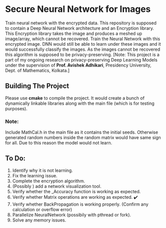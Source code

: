 # Secure Neural Network for Images

Train neural network with the encrypted data. This repository is supposed to contain a Deep Neural Network architecture and an Encryption library. This Encryption library takes the image and produces a meshed up image/array, which cannot be recovered. Train the Neural Network with this encrypted image. DNN would still be able to learn under these images and it would successfully classify the images. As the images cannot be recovered this algorithm is supposed to be privacy-preserving. [Note: This project is a part of my ongoing research on privacy-preserving Deep Learning Models under the supervision of **Prof. Avishek Adhikari**, Presidency University, Dept. of Mathematics, Kolkata.]

## Building The Project
Please use **cmake** to compile the project. It would create a bunch of dynamically linkable libraries along with the main file (which is for testing purposes). 
### Note: 
Include MathCal.h in the main file as it contains the initial seeds. Otherwise generated random numbers inside the random matrix would have same sign for all. Due to this reason the model would not learn.

## To Do:
1. Identify why it is not learning.
2. Fix the learning issue.
3. Complete the encryption algorithm.
4. (Possibly ) add a network visualization tool.
5. Verify whether the _Accuracy function is working as expected.
6. Verify whether Matrix operations are working as expected. :heavy_check_mark: 
7. Verify whether BackPropagation is working properly. (Confirm any calculation or overflow error)
8. Parallelize NeuralNetwork (possibily with pthread or fork).
9. Solve any memory issues.